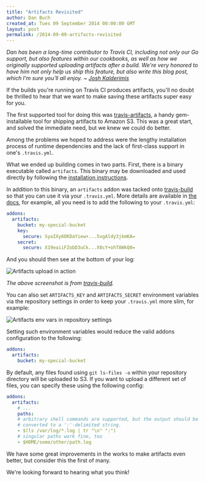 ```yaml
---
title: "Artifacts Revisited"
author: Dan Buch
created_at: Tues 09 September 2014 00:00:00 GMT
layout: post
permalink: /2014-09-09-artifacts-revisited
---
```


*Dan has been a long-time contributor to Travis CI, including not only our Go
support, but also features within our cookbooks, as well as how we originally
supported uploading artifacts after a build.  We're very honored to have him
not only help us ship this feature, but also write this blog post, which I'm
sure you'll all enjoy.  ~ [Josh Kalderimis](https://twitter.com/j2h)*

If the builds you're running on Travis CI produces artifacts, you'll no doubt
be thrilled to hear that we want to make saving these artifacts super easy for
you.

The first supported tool for doing this was
[travis-artifacts](https://github.com/travis-ci/travis-artifacts), a handy
gem-installable tool for shipping artifacts to Amazon S3.  This was a great
start, and solved the immediate need, but we knew we could do better.

Among the problems we hoped to address were the lengthy installation process of
runtime dependencies and the lack of first-class support in one's
`.travis.yml`.

What we ended up building comes in two parts.  First, there is a binary
executable called `artifacts`.  This binary may be downloaded and used directly
by following the [installation
instructions](https://github.com/travis-ci/artifacts#installation).

In addition to this binary, an `artifacts` addon was tacked onto
[travis-build](https://github.com/travis-ci/travis-build) so that you can use
it via your `.travis.yml`.  More details are available in [the
docs](http://docs.travis-ci.com/user/uploading-artifacts/), for example, all
you need is to add the following to your `.travis.yml`:

``` yaml
addons:
  artifacts:
    bucket: my-special-bucket
    key:
      secure: SyaIXy6OKDaYiew+...5vgAldy3jkmKA=
    secret:
      secure: X19eaiiFZobD3uCk...X8cY+ohT8WkQ0=
```

And you should then see at the bottom of your log:

![Artifacts upload in
action](/images/2014-09-09-artifacts-upload-travis-log.png)

*The above screenshot is from
[travis-build](https://travis-ci.org/travis-ci/travis-build/builds/32925401).*

You can also set `ARTIFACTS_KEY` and `ARTIFACTS_SECRET` environment variables
via the repository settings in order to keep your `.travis.yml` more slim, for
example:

![Artifacts env vars in repository
settings](/images/2014-09-09-artifacts-env-vars.png)

Setting such environment variables would reduce the valid addons configuration
to the following:

``` yaml
addons:
  artifacts:
    bucket: my-special-bucket
```

By default, any files found using `git ls-files -o` within your repository
directory will be uploaded to S3.  If you want to upload a different set of
files, you can specify these using the following config:

``` yaml
addons:
  artifacts:
    # ...
    paths:
    # arbitrary shell commands are supported, but the output should be
    # converted to a ':'-delimited string.
    - $(ls /var/log/*.log | tr "\n" ":")
    # singular paths work fine, too
    - $HOME/some/other/path.log
```

We have some great improvements in the works to make artifacts even better, but
consider this the first of many.

We're looking forward to hearing what you think!
